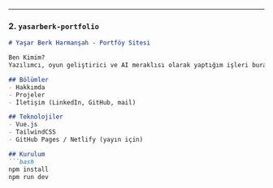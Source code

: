 
---

### 2. `yasarberk-portfolio`

```markdown
# Yaşar Berk Harmanşah - Portföy Sitesi

Ben Kimim?  
Yazılımcı, oyun geliştirici ve AI meraklısı olarak yaptığım işleri burada topluyorum.

## Bölümler
- Hakkımda
- Projeler
- İletişim (LinkedIn, GitHub, mail)

## Teknolojiler
- Vue.js
- TailwindCSS
- GitHub Pages / Netlify (yayın için)

## Kurulum
```bash
npm install
npm run dev
